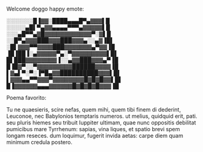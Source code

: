Welcome doggo happy emote:

░░░░░░░█▐▓▓░████▄▄▄█▀▄▓▓▓▌█ 
░░░░░▄█▌▀▄▓▓▄▄▄▄▀▀▀▄▓▓▓▓▓▌█ 
░░░▄█▀▀▄▓█▓▓▓▓▓▓▓▓▓▓▓▓▀░▓▌█ 
░░█▀▄▓▓▓███▓▓▓███▓▓▓▄░░▄▓▐█▌ 
░█▌▓▓▓▀▀▓▓▓▓███▓▓▓▓▓▓▓▄▀▓▓▐█ 
▐█▐██▐░▄▓▓▓▓▓▀▄░▀▓▓▓▓▓▓▓▓▓▌█▌ 
█▌███▓▓▓▓▓▓▓▓▐░░▄▓▓███▓▓▓▄▀▐█ 
█▐█▓▀░░▀▓▓▓▓▓▓▓▓▓██████▓▓▓▓▐█ 
▌▓▄▌▀░▀░▐▀█▄▓▓██████████▓▓▓▌█▌ 
▌▓▓▓▄▄▀▀▓▓▓▀▓▓▓▓▓▓▓▓█▓█▓█▓▓▌█▌ 
█▐▓▓▓▓▓▓▄▄▄▓▓▓▓▓▓█▓█▓█▓█▓▓▓▐█ 

Poema favorito:

Tu ne quaesieris, scire nefas, quem mihi, quem tibi
finem di dederint, Leuconoe, nec Babylonios
temptaris numeros. ut melius, quidquid erit, pati.
seu pluris hiemes seu tribuit Iuppiter ultimam,
quae nunc oppositis debilitat pumicibus mare
Tyrrhenum: sapias, vina liques, et spatio brevi
spem longam reseces. dum loquimur, fugerit invida
aetas: carpe diem quam minimum credula postero.
